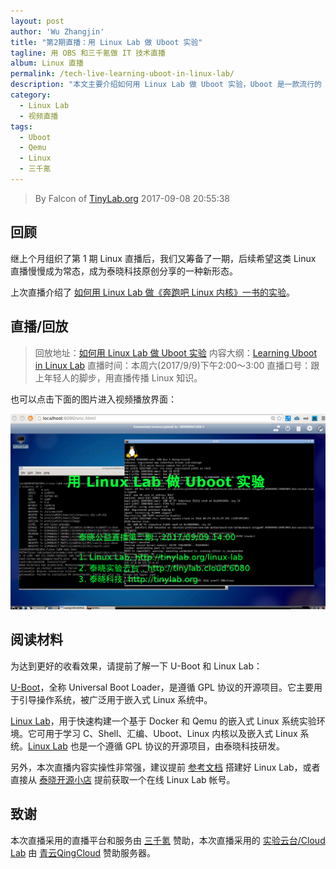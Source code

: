 ```yaml
---
layout: post
author: 'Wu Zhangjin'
title: "第2期直播：用 Linux Lab 做 Uboot 实验"
tagline: 用 OBS 和三千氪做 IT 技术直播
album: Linux 直播
permalink: /tech-live-learning-uboot-in-linux-lab/
description: "本文主要介绍如何用 Linux Lab 做 Uboot 实验，Uboot 是一款流行的 Boot Loader，用于引导操作系统，被广泛用于嵌入式 Linux 系统中。"
category:
  - Linux Lab
  - 视频直播
tags:
  - Uboot
  - Qemu
  - Linux
  - 三千氪
---
```


> By Falcon of [TinyLab.org][1]
> 2017-09-08 20:55:38

## 回顾

继上个月组织了第 1 期 Linux 直播后，我们又筹备了一期，后续希望这类 Linux 直播慢慢成为常态，成为泰晓科技原创分享的一种新形态。

上次直播介绍了 [如何用 Linux Lab 做《奔跑吧 Linux 内核》一书的实验][2]。

## 直播/回放

> 回放地址：[如何用 Linux Lab 做 Uboot 实验](https://v.qq.com/x/page/l0549rgi54e.html)
> 内容大纲：[Learning Uboot in Linux Lab](https://github.com/tinyclub/linux-lab/blob/master/doc/live/uboot.md)
> 直播时间：本周六(2017/9/9)下午2:00～3:00
> 直播口号：跟上年轻人的脚步，用直播传播 Linux 知识。

也可以点击下面的图片进入视频播放界面：

<a target="_blank" href="https://v.qq.com/x/page/l0549rgi54e.html" title="用Linux Lab 做 Uboot 实验">![Using Uboot in Linux Lab](/wp-content/uploads/2017/09/linux-lab-uboot.png)</a>

## 阅读材料

为达到更好的收看效果，请提前了解一下 U-Boot 和 Linux Lab：

[U-Boot][3]，全称 Universal Boot Loader，是遵循 GPL 协议的开源项目。它主要用于引导操作系统，被广泛用于嵌入式 Linux 系统中。

[Linux Lab][4]，用于快速构建一个基于 Docker 和 Qemu 的嵌入式 Linux 系统实验环境。它可用于学习 C、Shell、汇编、Uboot、Linux 内核以及嵌入式 Linux 系统。[Linux Lab][5] 也是一个遵循 GPL 协议的开源项目，由泰晓科技研发。

另外，本次直播内容实操性非常强，建议提前 [参考文档][4] 搭建好 Linux Lab，或者直接从 [泰晓开源小店][6] 提前获取一个在线 Linux Lab 帐号。

## 致谢

本次直播采用的直播平台和服务由 [三千氪][7] 赞助，本次直播采用的 [实验云台/Cloud Lab][8] 由 [青云QingCloud][9] 赞助服务器。

[1]: http://tinylab.org
[2]: https://v.qq.com/x/page/y0543o6zlh5.html
[3]: http://www.denx.de/wiki/U-Boot/
[4]: http://tinylab.org/linux-lab/
[5]: https://github.com/tinyclub/linux-lab
[6]: https://weidian.com/i/1937753839
[7]: https://3qk.easyvaas.com/
[8]: http://tinylab.cloud:6080
[9]: https://www.qingcloud.com/
